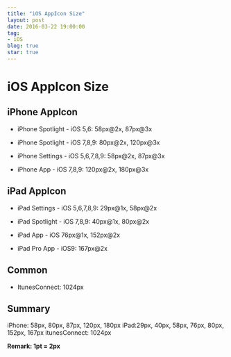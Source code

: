 ```yaml
---
title: "iOS AppIcon Size"
layout: post
date: 2016-03-22 19:00:00
tag:
- iOS
blog: true
star: true
---
```


# iOS AppIcon Size

## iPhone AppIcon

- iPhone Spotlight - iOS 5,6: 58px@2x, 87px@3x
- iPhone Spotlight - iOS 7,8,9: 80px@2x, 120px@3x

- iPhone Settings - iOS 5,6,7,8,9: 58px@2x, 87px@3x

- iPhone App - iOS 7,8,9: 120px@2x, 180px@3x

## iPad AppIcon

- iPad Settings - iOS 5,6,7,8,9: 29px@1x, 58px@2x

- iPad Spotlight - iOS 7,8,9: 40px@1x, 80px@2x

- iPad App - iOS 76px@1x, 152px@2x

- iPad Pro App - iOS9: 167px@2x

## Common 

- ItunesConnect: 1024px
 
## Summary
iPhone: 58px, 80px, 87px, 120px, 180px
iPad:29px, 40px, 58px, 76px, 80px, 152px, 167px
itunesConnect: 1024px


**Remark: 1pt = 2px**

